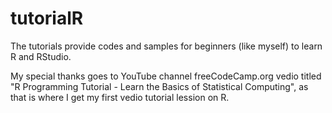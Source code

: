# tutorialR
The tutorials provide codes and samples for beginners (like myself) to learn R and RStudio.

My special thanks goes to YouTube channel freeCodeCamp.org vedio titled "R Programming Tutorial - Learn the Basics of Statistical Computing", as that is where I get my first vedio tutorial lession on R.
